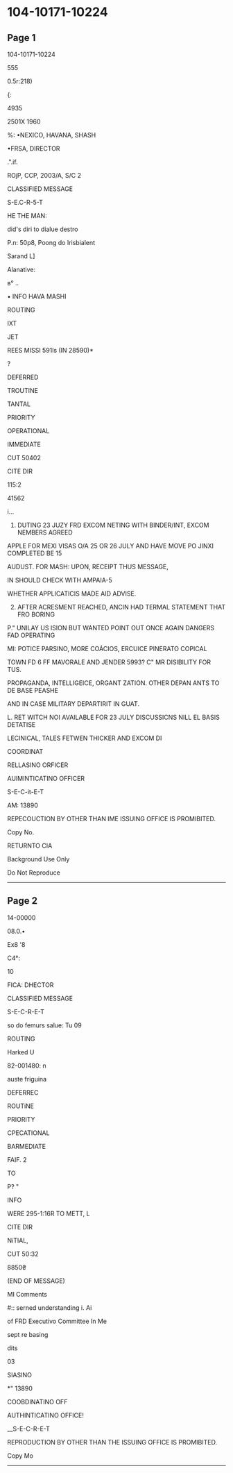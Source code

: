# 104-10171-10224

## Page 1

104-10171-10224

555

0.5r:218)

{:

4935

2501X 1960

%: •NEXICO, HAVANA, SHASH

•FRSA, DIRECTOR

.".if.

ROjP, CCP, 2003/A, S/C 2

CLASSIFIED MESSAGE

S-E.C-R-5-T

HE THE MAN:

did's diri to dialue destro

P.n: 50p8, Poong do Irisbialent

Sarand L]

Alanative:

в° ..

• INFO HAVA MASHI

ROUTING

IXT

JET

REES MISSI 591ls (IN 28590)*

?

DEFERRED

TROUTINE

TANTAL

PRIORITY

OPERATIONAL

IMMEDIATE

CUT 50402

CITE DIR

115:2

41562

і...

1. DUTING 23 JUZY FRD EXCOM NETING WITH BINDER/INT, EXCOM NEMBERS AGREED

APPLE FOR MEXI VISAS O/A 25 OR 26 JULY AND HAVE MOVE PO JINXI COMPLETED BE 15

AUDUST. FOR MASH: UPON, RECEIPT THUS MESSAGE,

IN SHOULD CHECK WITH AMPAIA-5

WHETHER APPLICATICIS MADE AID ADVISE.

2. AFTER ACRESMENT REACHED, ANCIN HAD TERMAL STATEMENT THAT FRO BORING

P." UNILAY US ISION BUT WANTED POINT OUT ONCE AGAIN DANGERS FAD OPERATING

MI: POTICE PARSINO, MORE COÁCIOS, ERCUICE PINERATO COPICAL

TOWN FD 6 FF MAVORALE AND JENDER 5993? C" MR DISIBILITY FOR TUS.

PROPAGANDA, INTELLIGEICE, ORGANT ZATION. OTHER DEPAN ANTS TO DE BASE PEASHE

AND IN CASE MILITARY DEPARTIRIT IN GUAT.

L. RET WITCH NOI AVAILABLE FOR 23 JULY DISCUSSICNS NILL EL BASIS DETATISE

LECINICAL, TALES FETWEN THICKER AND EXCOM DI

COORDINAT

RELLASINO ORFICER

AUIMINTICATINO OFFICER

S-E-C-it-E-T

AM: 13890

REPECOUCTION BY OTHER THAN IME ISSUING OFFICE IS PROMIBITED.

Copy No.

RETURNTO CIA

Background Use Only

Do Not Reproduce

---

## Page 2

14-00000

08.0.•

Ex8 '8

C4°:

10

FICA: DHECTOR

CLASSIFIED MESSAGE

S-E-C-R-E-T

so do femurs salue: Tu 09

ROUTING

Harked U

82-001480: n

auste friguina

DEFERREC

ROUTiNE

PRIORITY

CPECATIONAL

BARMEDIATE

FAIF. 2

TO

P? "

INFO

WERE 295-1:16R TO METT, L

CITE DIR

NiTIAL,

CUT 50:32

8850₴

(END OF MESSAGE)

MI Comments

#:: serned understanding i. Ai

of FRD Executivo Committee In Me

sept re basing

dits

03

SIASINO

*" 13890

COOBDINATINO OFF

AUTHINTICATINO OFFICE!

__S-E-C-R-E-T

REPRODUCTION BY OTHER THAN THE ISSUING OFFICE IS PROMIBITED.

Copy Mo

---

